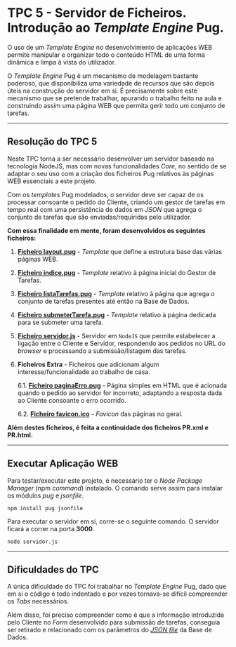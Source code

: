 # TPC 5 - Servidor de Ficheiros. Introdução ao *Template Engine* Pug.

O uso de um *Template Engine* no desenvolvimento de aplicações WEB permite manipular e organizar todo o conteúdo HTML de uma forma dinâmica e limpa à vista do utilizador. 

O *Template Engine* Pug é um mecanismo de modelagem bastante poderoso, que disponibiliza uma variedade de recursos que são depois úteis na construção do servidor em si. É precisamente sobre este mecanismo que se pretende trabalhar, apurando o trabalho feito na aula e construindo assim uma página WEB que permita gerir todo um conjunto de tarefas.

---

## Resolução do TPC 5

Neste TPC torna a ser necessário desenvolver um servidor baseado na tecnologia NodeJS, mas com novas funcionalidades *Core*, no sentido de se adaptar o seu uso com a criação dos ficheiros Pug relativos às páginas WEB essenciais a este projeto. 

Com os *templates* Pug modelados, o servidor deve ser capaz de os processar consoante o pedido do Cliente, criando um gestor de tarefas em tempo real com uma persistência de dados em *JSON* que agrega o conjunto de tarefas que são enviadas/requiridas pelo utilizador.



**Com essa finalidade em mente, foram desenvolvidos os seguintes ficheiros:**

1. [**Ficheiro layout.pug**](https://github.com/diogoesnog/DWeb2019/blob/master/TPC%205/listaTarefas-nodeJS/layout.pug) - *Template* que define a estrutura base das várias páginas WEB.

2. [**Ficheiro indice.pug**](https://github.com/diogoesnog/DWeb2019/blob/master/TPC%205/listaTarefas-nodeJS/indice.pug) - *Template* relativo à página inicial do Gestor de Tarefas.

3. [**Ficheiro listaTarefas.pug**](https://github.com/diogoesnog/DWeb2019/blob/master/TPC%205/listaTarefas-nodeJS/listaTarefas.pug) - *Template* relativo à página que agrega o conjunto de tarefas presentes até então na Base de Dados.

4. [**Ficheiro submeterTarefa.pug**](https://github.com/diogoesnog/DWeb2019/blob/master/TPC%205/listaTarefas-nodeJS/submeterTarefa.pug) - *Template* relativo à página dedicada para se submeter uma tarefa.

5. [**Ficheiro servidor.js**](https://github.com/diogoesnog/DWeb2019/blob/master/TPC%205/listaTarefas-nodeJS/servidor.js) - Servidor em ```NodeJS``` que permite estabelecer a ligação entre o Cliente e Servidor, respondendo aos pedidos no URL do *browser* e processando a submissão/listagem das tarefas.

6. **Ficheiros Extra** - Ficheiros que adicionam algum interesse/funcionalidade ao trabalho de casa.
   
      6.1. [**Ficheiro paginaErro.pug**](https://github.com/diogoesnog/DWeb2019/blob/master/TPC%205/listaTarefas-nodeJS/paginaErro.pug) - Página simples em HTML que é acionada quando o pedido ao servidor for incorreto, adaptando a resposta dada ao Cliente consoante o erro ocorrido.
      
      6.2. [**Ficheiro favicon.ico**](https://github.com/diogoesnog/DWeb2019/blob/master/TPC%205/listaTarefas-nodeJS/imagens/favicon.ico) - *Favicon* das páginas no geral.
      
      

**Além destes ficheiros, é feita a continuidade dos ficheiros PR.xml e PR.html.**

---

## Executar Aplicação WEB

Para testar/executar este projeto, é necessário ter o *Node Package Manager* (npm *command*) instalado. O comando serve assim para instalar os módulos *pug* e *jsonfile*.

```
npm install pug jsonfile
```

Para executar o servidor em si, corre-se o seguinte comando. O servidor ficará a correr na porta **3000**.

```
node servidor.js
```

---

## Dificuldades do TPC

A única dificuldade do TPC foi trabalhar no *Template Engine* Pug, dado que em si o código é todo indentado e por vezes tornava-se difícil compreender os *Tabs* necessários.

Além disso, foi preciso compreender como é que a informação introduzida pelo Cliente no *Form* desenvolvido para submissão de tarefas, conseguia ser retirado e relacionado com os parâmetros do [*JSON file*](https://github.com/diogoesnog/DWeb2019/blob/master/TPC%205/listaTarefas-nodeJS/listaTarefas.json) da Base de Dados.